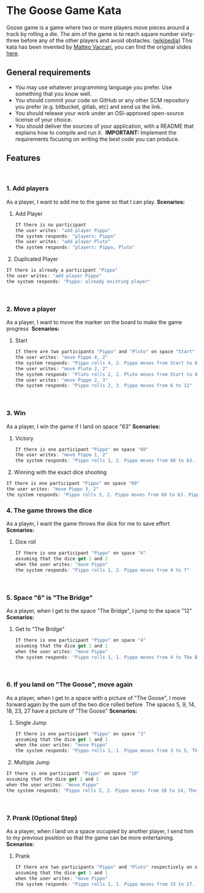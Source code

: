 # The Goose Game Kata
Goose game is a game where two or more players move pieces around a track by rolling a die. The aim of the game is to reach square number sixty-three before any of the other players and avoid obstacles. ([wikipedia](https://en.wikipedia.org/wiki/Game_of_the_Goose))
​
This kata has been invented by [Matteo Vaccari](https://github.com/xpmatteo), you can find the original slides [here](https://www.slideshare.net/pierodibello/il-dilettevole-giuoco-delloca-coding-dojo).
​
## General requirements
- You may use whatever programming language you prefer. Use something that you know well.
- You should commit your code on GitHub or any other SCM repository you prefer (e.g. bitbucket, gitlab, etc) and send us the link.
- You should release your work under an OSI-approved open-source license of your choice.
- You should deliver the sources of your application, with a README that explains how to compile and run it.
  ​
  **IMPORTANT:** Implement the requirements focusing on writing the best code you can produce.
  ​
## Features
​
### 1. Add players
As a player, I want to add me to the game so that I can play.
​
**Scenarios:**
1. Add Player
   ```js
   If there is no participant
   the user writes: "add player Pippo"
   the system responds: "players: Pippo"
   the user writes: "add player Pluto"
   the system responds: "players: Pippo, Pluto"
   ```
​
2. Duplicated Player
   ```js
   If there is already a participant "Pippo"
   the user writes: "add player Pippo"
   the system responds: "Pippo: already existing player"
   ```
​
### 2. Move a player
As a player, I want to move the marker on the board to make the game progress
​
**Scenarios:**
1. Start
   ```js
   If there are two participants "Pippo" and "Pluto" on space "Start"
   the user writes: "move Pippo 4, 2"
   the system responds: "Pippo rolls 4, 2. Pippo moves from Start to 6"
   the user writes: "move Pluto 2, 2"
   the system responds: "Pluto rolls 2, 2. Pluto moves from Start to 4"
   the user writes: "move Pippo 2, 3"
   the system responds: "Pippo rolls 2, 3. Pippo moves from 6 to 11"
   ```
​
### 3. Win
As a player, I win the game if I land on space "63"
​
**Scenarios:**
1. Victory
   ```js
   If there is one participant "Pippo" on space "60"
   the user writes: "move Pippo 1, 2"
   the system responds: "Pippo rolls 1, 2. Pippo moves from 60 to 63. Pippo Wins!!"
   ```
​
2. Winning with the exact dice shooting
   ```js
   If there is one participant "Pippo" on space "60"
   the user writes: "move Pippo 3, 2"
   the system responds: "Pippo rolls 3, 2. Pippo moves from 60 to 63. Pippo bounces! Pippo returns to 61"
   ```
### 4. The game throws the dice
As a player, I want the game throws the dice for me to save effort
​
**Scenarios:**
1. Dice roll
   ```js
   If there is one participant "Pippo" on space "4"
   assuming that the dice get 1 and 2
   when the user writes: "move Pippo"
   the system responds: "Pippo rolls 1, 2. Pippo moves from 4 to 7"
   ```
​
### 5. Space "6" is "The Bridge"
As a player, when I get to the space "The Bridge", I jump to the space "12"
​
**Scenarios:**
1. Get to "The Bridge"
   ```js
   If there is one participant "Pippo" on space "4"
   assuming that the dice get 1 and 1
   when the user writes: "move Pippo"
   the system responds: "Pippo rolls 1, 1. Pippo moves from 4 to The Bridge. Pippo jumps to 12"
   ```
​
### 6. If you land on "The Goose", move again
As a player, when I get to a space with a picture of "The Goose", I move forward again by the sum of the two dice rolled before
​
The spaces 5, 9, 14, 18, 23, 27 have a picture of "The Goose"
​
**Scenarios:**
1. Single Jump
   ```js
   If there is one participant "Pippo" on space "3"
   assuming that the dice get 1 and 1
   when the user writes: "move Pippo"
   the system responds: "Pippo rolls 1, 1. Pippo moves from 3 to 5, The Goose. Pippo moves again and goes to 7"
   ```
​
2. Multiple Jump
   ```js
   If there is one participant "Pippo" on space "10"
   assuming that the dice get 2 and 2
   when the user writes: "move Pippo"
   the system responds: "Pippo rolls 2, 2. Pippo moves from 10 to 14, The Goose. Pippo moves again and goes to 18, The Goose. Pippo moves again and goes to 22"
   ```
​
### 7. Prank (Optional Step)
As a player, when I land on a space occupied by another player, I send him to my previous position so that the game can be more entertaining.
​
**Scenarios:**
1. Prank
   ```js
   If there are two participants "Pippo" and "Pluto" respectively on spaces "15" and "17"
   assuming that the dice get 1 and 1
   when the user writes: "move Pippo"
   the system responds: "Pippo rolls 1, 1. Pippo moves from 15 to 17. On 17 there is Pluto, who returns to 15"
   ```